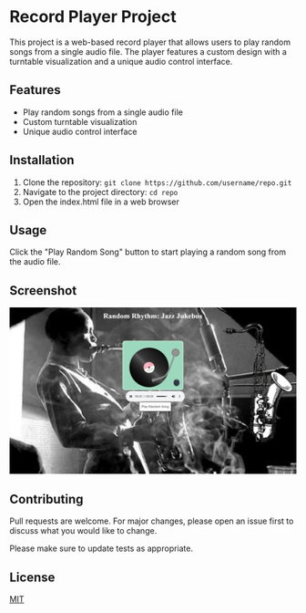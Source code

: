 # Record Player Project

This project is a web-based record player that allows users to play random songs from a single audio file. The player features a custom design with a turntable visualization and a unique audio control interface.

## Features

- Play random songs from a single audio file
- Custom turntable visualization
- Unique audio control interface

## Installation

1. Clone the repository: `git clone https://github.com/username/repo.git`
2. Navigate to the project directory: `cd repo`
3. Open the index.html file in a web browser

## Usage

Click the "Play Random Song" button to start playing a random song from the audio file.

## Screenshot

![Record Player Screenshot](https://github.com/Hannn1221/recordplyr/blob/main/Screenshot%202024-01-05%20194415.png)

## Contributing

Pull requests are welcome. For major changes, please open an issue first to discuss what you would like to change.

Please make sure to update tests as appropriate.

## License

[MIT](https://choosealicense.com/licenses/mit/)
